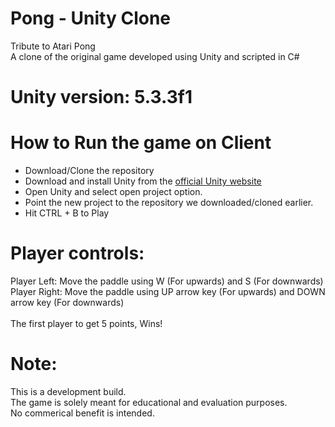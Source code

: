 # Pong - Unity Clone
<p>Tribute to Atari Pong
<br>A clone of the original game developed using Unity and scripted in C#</p>

# Unity version: 5.3.3f1
<p></p>

# How to Run the game on Client
<ul>
<li>Download/Clone the repository</li>
<li>Download and install Unity from the <a href = "https://unity3d.com/get-unity" target = "_blank">official Unity website</a></li>
<li>Open Unity and select open project option.</li>
<li>Point the new project to the repository we downloaded/cloned earlier.</li>
<li>Hit CTRL + B to Play</li>
</ul>

# Player controls:
<p> Player Left:   Move the paddle using W (For upwards) and S (For downwards)
<br>Player Right: Move the paddle using UP arrow key (For upwards) and DOWN arrow key (For downwards)
<br><br>
The first player to get 5 points, Wins!
</p>

# Note: 
<p>This is a development build. 
<br>The game is solely meant for educational and evaluation purposes.
<br>No commerical benefit is intended.</p>



